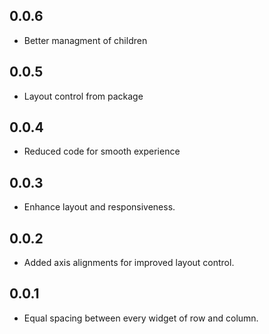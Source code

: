 ## 0.0.6

* Better managment of children
## 0.0.5

* Layout control from package
## 0.0.4

* Reduced code for smooth experience
## 0.0.3

* Enhance layout and responsiveness.
## 0.0.2

* Added axis alignments for improved layout control.
## 0.0.1

* Equal spacing between every widget of row and column.
